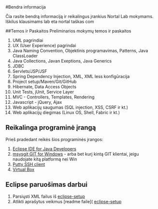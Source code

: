 #Bendra informacija

Čia rasite bendrą informaciją ir reikalingus įrankius Nortal Lab mokymams. Iškilus klausimams lab eta nortal taškas com

##Temos ir Paskaitos
Preliminarios mokymų temos ir paskaitos

1. UML pagrindiai
2. UX (User Experience) pagrindai
3. Java Naming Convention, Objektinis programavimas, Patterns, Java ClassLoader
4. Java Collections, Javan Exeptions, Java Generics
5. JDBC
6. Servlets/JSP/JSF
7. Spring Dependency Injection, XML, XML less konfigūracija
8. Project setup/Maven/Git/GitHub
9. Hibernate, Data Access Objects
10. Unit Tests, jUnit, Service Layer
11. MVC - Controllers, Templates, Rendering
12. Javascript - jQuery, Ajax
13. Web aplikacijų saugumas (SQL injection, XSS, CSRF ir kt.)
14. Web aplikacijų diegimas (Linux OS, Shell, Fabric ir kt.)

## Reikalinga programinė įrangą

Prieš pradedant reikės šios programinės įrangos:

1. [Eclipse IDE for Java Developers](http://www.eclipse.org/downloads/packages/node/1087) 
2. [msysgit GIT for Windows](https://code.google.com/p/msysgit/downloads/list?q=full+installer+official+git) - arba bet kurį kintą GIT klientai, jeigu naudojate kitą platformą nei Win
4. [Putty SSH client](http://www.chiark.greenend.org.uk/~sgtatham/putty/)
5. [Virtual Box](https://www.virtualbox.org/wiki/Downloads)

## Eclipse paruošimas darbui

1. Parsiųsti XML failus iš [eclipse-setup](https://github.com/nortal-lab/info/blob/master/eclipse-setup)
2. Atlikti aprašytus veikmus [readme faile]( [eclipse-setup](https://github.com/nortal-lab/info/blob/master/eclipse-setup/readme.md)
